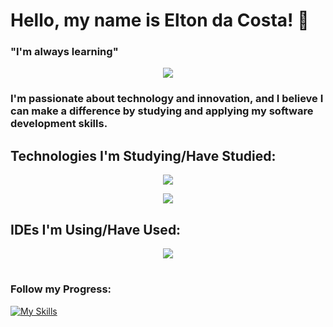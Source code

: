 # Hello, my name is Elton da Costa! 👋

### "I'm always learning"

<p align="center">
  <a href="https://github.com/anuraghazra/github-readme-stats">
    <img src="https://github-readme-stats.vercel.app/api/top-langs/?username=eltonc06&layout=compact&theme=dark" />
  </a>
</p>


### I'm passionate about technology and innovation, and I believe I can make a difference by studying and applying my software development skills.

## Technologies I'm Studying/Have Studied:

<p align="center">
  <a href="https://skillicons.dev">
    <img src="https://skillicons.dev/icons?i=java,spring,kotlin" />
  </a>
</p>

<p align="center">
  <a href="https://skillicons.dev">
    <img src="https://skillicons.dev/icons?i=mysql,git" />
  </a>
</p>

## IDEs I'm Using/Have Used:

<p align="center">
  <a href="https://skillicons.dev">
    <img src="https://skillicons.dev/icons?i=eclipse,vscode,androidstudio" />
  </a>
</p>

#
### Follow my Progress: 
[![My Skills](https://skillicons.dev/icons?i=linkedin)](https://www.linkedin.com/in/elton-da-costa/)
